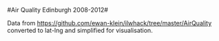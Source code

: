 #Air Quality Edinburgh 2008-2012#

Data from
<https://github.com/ewan-klein/ilwhack/tree/master/AirQuality>
converted to lat-lng and simplified for visualisation.


